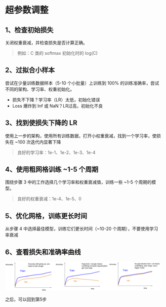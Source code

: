# 超参数调整

## 1、检查初始损失

关闭权重衰减，并检查损失是否计算正确。

> 例如：C 类的 softmax 初始化时的 log(C)

## 2、过拟合小样本

尝试在少量训练数据样本（5-10 个小批量）上训练到 100% 的训练准确率，尝试不同的架构、学习率、权重初始化。

- 损失不下降？学习率（LR）太低，初始化错误 
- Loss 爆炸到 Inf 或 NaN？LR过高，初始化不良

## 3、找到使损失下降的 LR

使用上一步的架构，使用所有训练数据，打开小权重衰减，找到一个学习率，使损失在 ~100 次迭代内显著下降

> 良好的学习率：1e-1、1e-2、1e-3、1e-4

## 4、使用粗网格训练 ~1-5 个周期

围绕步骤 3 中的工作选择几个学习率和权重衰减值，训练一些 ~1-5 个周期的模型。

> 良好的权重衰减：1e-4、1e-5、0

## 5、优化网格，训练更长时间

从步骤 4 中选择最佳模型，训练它们更长时间（~10-20 个周期），不要使用学习率衰减

## 6、查看损失和准确率曲线

![](./img/loss.png)

之后，可以回到第5步